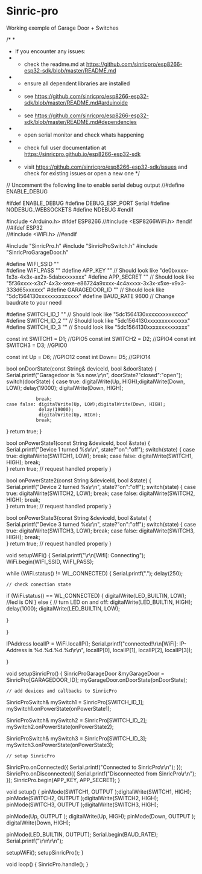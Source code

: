 # Sinric-pro
Working exemple of Garage Door + Switches

/*
 * 
 * If you encounter any issues:
 * - check the readme.md at https://github.com/sinricpro/esp8266-esp32-sdk/blob/master/README.md
 * - ensure all dependent libraries are installed
 *   - see https://github.com/sinricpro/esp8266-esp32-sdk/blob/master/README.md#arduinoide
 *   - see https://github.com/sinricpro/esp8266-esp32-sdk/blob/master/README.md#dependencies
 * - open serial monitor and check whats happening
 * - check full user documentation at https://sinricpro.github.io/esp8266-esp32-sdk
 * - visit https://github.com/sinricpro/esp8266-esp32-sdk/issues and check for existing issues or open a new one
 */

// Uncomment the following line to enable serial debug output
//#define ENABLE_DEBUG

#ifdef ENABLE_DEBUG
       #define DEBUG_ESP_PORT Serial
       #define NODEBUG_WEBSOCKETS
       #define NDEBUG
#endif 

#include <Arduino.h>
#ifdef ESP8266 
       //#include <ESP8266WiFi.h>
#endif 
//#ifdef ESP32   
       //#include <WiFi.h>
//#endif

#include "SinricPro.h"
#include "SinricProSwitch.h"
#include "SinricProGarageDoor.h"

#define WIFI_SSID         ""    
#define WIFI_PASS         ""
#define APP_KEY           ""      // Should look like "de0bxxxx-1x3x-4x3x-ax2x-5dabxxxxxxxx"
#define APP_SECRET        ""   // Should look like "5f36xxxx-x3x7-4x3x-xexe-e86724a9xxxx-4c4axxxx-3x3x-x5xe-x9x3-333d65xxxxxx"
#define GARAGEDOOR_ID     ""    // Should look like "5dc1564130xxxxxxxxxxxxxx"
#define BAUD_RATE         9600                     // Change baudrate to your need

#define SWITCH_ID_1       ""    // Should look like "5dc1564130xxxxxxxxxxxxxx"
#define SWITCH_ID_2       ""    // Should look like "5dc1564130xxxxxxxxxxxxxx"
#define SWITCH_ID_3       ""    // Should look like "5dc1564130xxxxxxxxxxxxxx"

const int SWITCH1 = D1;  //GPIO5
const int SWITCH2 = D2;  //GPIO4
const int SWITCH3 = D3;  //GPIO0

const int Up = D6;       //GPIO12
const int Down= D5;      //GPIO14

bool onDoorState(const String& deviceId, bool &doorState) {
  Serial.printf("Garagedoor is %s now.\r\n", doorState?"closed":"open");
  switch(doorState) {
    case true: digitalWrite(Up, HIGH);digitalWrite(Down, LOW);
               delay(19000);
               digitalWrite(Down, HIGH);
             
               break;
    case false: digitalWrite(Up, LOW);digitalWrite(Down, HIGH);
                delay(19000);
                digitalWrite(Up, HIGH);
               break;     
  }
  return true;
}

bool onPowerState1(const String &deviceId, bool &state) {
  Serial.printf("Device 1 turned %s\r\n", state?"on":"off");
  switch(state) {
    case true: digitalWrite(SWITCH1, LOW);
                break;
    case false: digitalWrite(SWITCH1, HIGH);
                break;     
  }
  return true; // request handled properly
}

bool onPowerState2(const String &deviceId, bool &state) {
  Serial.printf("Device 2 turned %s\r\n", state?"on":"off");
  switch(state) {
    case true: digitalWrite(SWITCH2, LOW);
                break;
    case false: digitalWrite(SWITCH2, HIGH);
                break;     
  }
  return true; // request handled properly
}

bool onPowerState3(const String &deviceId, bool &state) {
  Serial.printf("Device 3 turned %s\r\n", state?"on":"off");
  switch(state) {
    case true: digitalWrite(SWITCH3, LOW);
                break;
    case false: digitalWrite(SWITCH3, HIGH);
                break;     
  }
  return true; // request handled properly
}



void setupWiFi() {
  Serial.printf("\r\n[Wifi]: Connecting");
  WiFi.begin(WIFI_SSID, WIFI_PASS);

  while (WiFi.status() != WL_CONNECTED) {
    Serial.printf(".");
    delay(250);
    
    // check conection state
   if (WiFi.status() == WL_CONNECTED) {
    digitalWrite(LED_BUILTIN, LOW); //led is ON
  } else {
    // turn LED on and off:
    digitalWrite(LED_BUILTIN, HIGH);
    delay(1000);
    digitalWrite(LED_BUILTIN, LOW);
    
  }

 
  }
  
  IPAddress localIP = WiFi.localIP();
  Serial.printf("connected!\r\n[WiFi]: IP-Address is %d.%d.%d.%d\r\n", localIP[0], localIP[1], localIP[2], localIP[3]);

 
}

void setupSinricPro() {
  SinricProGarageDoor &myGarageDoor = SinricPro[GARAGEDOOR_ID];
  myGarageDoor.onDoorState(onDoorState);

    // add devices and callbacks to SinricPro
  SinricProSwitch& mySwitch1 = SinricPro[SWITCH_ID_1];
  mySwitch1.onPowerState(onPowerState1);

  SinricProSwitch& mySwitch2 = SinricPro[SWITCH_ID_2];
  mySwitch2.onPowerState(onPowerState2);

  SinricProSwitch& mySwitch3 = SinricPro[SWITCH_ID_3];
  mySwitch3.onPowerState(onPowerState3);

    // setup SinricPro
  SinricPro.onConnected([](){ Serial.printf("Connected to SinricPro\r\n"); }); 
  SinricPro.onDisconnected([](){ Serial.printf("Disconnected from SinricPro\r\n"); });
  SinricPro.begin(APP_KEY, APP_SECRET);
}

void setup() {
  pinMode(SWITCH1, OUTPUT );digitalWrite(SWITCH1, HIGH);
  pinMode(SWITCH2, OUTPUT );digitalWrite(SWITCH2, HIGH);
  pinMode(SWITCH3, OUTPUT );digitalWrite(SWITCH3, HIGH);
  
  pinMode(Up, OUTPUT ); digitalWrite(Up, HIGH);
  pinMode(Down, OUTPUT ); digitalWrite(Down, HIGH);
  
  pinMode(LED_BUILTIN, OUTPUT);
  Serial.begin(BAUD_RATE); Serial.printf("\r\n\r\n");
 
  setupWiFi();
  setupSinricPro();
}

void loop() {
  SinricPro.handle();
}
